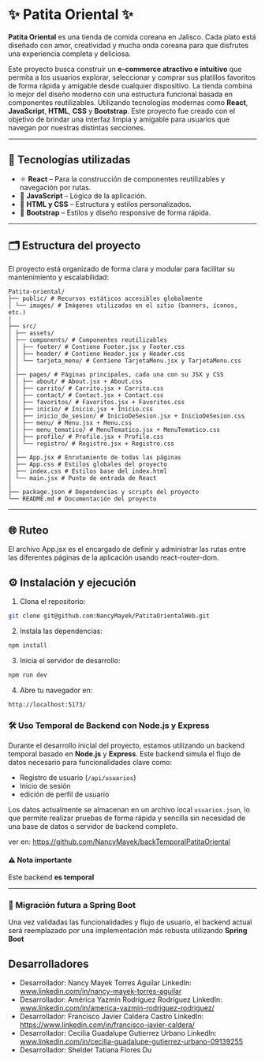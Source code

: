 # ✨ Patita Oriental ✨

**Patita Oriental** es una tienda de comida coreana en Jalisco. Cada plato está diseñado con amor, creatividad y mucha onda coreana para que disfrutes una experiencia completa y deliciosa.

Este proyecto busca construir un **e-commerce atractivo e intuitivo** que permita a los usuarios explorar, seleccionar y comprar sus platillos favoritos de forma rápida y amigable desde cualquier dispositivo. La tienda combina lo mejor del diseño moderno con una estructura funcional basada en componentes reutilizables. Utilizando tecnologías modernas como **React**, **JavaScript**, **HTML**, **CSS** y **Bootstrap**. Este proyecto fue creado con el objetivo de brindar una interfaz limpia y amigable para usuarios que navegan por nuestras distintas secciones.

---

## 🚀 Tecnologías utilizadas

- ⚛️ **React** – Para la construcción de componentes reutilizables y navegación por rutas.
- 🧠 **JavaScript** – Lógica de la aplicación.
- 🎨 **HTML y CSS** – Estructura y estilos personalizados.
- 💠 **Bootstrap** – Estilos y diseño responsive de forma rápida.

---

## 🗂️ Estructura del proyecto

El proyecto está organizado de forma clara y modular para facilitar su mantenimiento y escalabilidad:

```plaintext
Patita-oriental/ 
├── public/ # Recursos estáticos accesibles globalmente
│ └── images/ # Imágenes utilizadas en el sitio (banners, íconos, etc.)
│
├── src/
│ ├── assets/ 
│ ├── components/ # Componentes reutilizables
│ │ ├── footer/ # Contiene Footer.jsx y Footer.css
│ │ ├── header/ # Contiene Header.jsx y Header.css
│ │ └── tarjeta_menu/ # Contiene TarjetaMenu.jsx y TarjetaMenu.css
│ │
│ ├── pages/ # Páginas principales, cada una con su JSX y CSS
│ │ ├── about/ # About.jsx + About.css
│ │ ├── carrito/ # Carrito.jsx + Carrito.css
│ │ ├── contact/ # Contact.jsx + Contact.css
│ │ ├── favoritos/ # Favoritos.jsx + Favoritos.css
│ │ ├── inicio/ # Inicio.jsx + Inicio.css
│ │ ├── inicio_de_sesion/ # InicioDeSesion.jsx + InicioDeSesion.css
│ │ ├── menu/ # Menu.jsx + Menu.css
│ │ ├── menu_tematico/ # MenuTematico.jsx + MenuTematico.css
│ │ ├── profile/ # Profile.jsx + Profile.css
│ │ └── registro/ # Registro.jsx + Registro.css
│ │
│ ├── App.jsx # Enrutamiento de todas las páginas
│ ├── App.css # Estilos globales del proyecto
│ ├── index.css # Estilos base del index.html
│ └── main.jsx # Punto de entrada de React
│
├── package.json # Dependencias y scripts del proyecto
└── README.md # Documentación del proyecto
```
---

## 🌐 Ruteo
El archivo App.jsx es el encargado de definir y administrar las rutas entre las diferentes páginas de la aplicación usando react-router-dom.

## ⚙️ Instalación y ejecución

1. Clona el repositorio:
```bash
git clone git@github.com:NancyMayek/PatitaOrientalWeb.git
```

2. Instala las dependencias:
```bash
npm install
```
3. Inicia el servidor de desarrollo:
```bash
npm run dev 
```

4. Abre tu navegador en:
```bash
http://localhost:5173/
```
### 🛠 Uso Temporal de Backend con Node.js y Express

Durante el desarrollo inicial del proyecto, estamos utilizando un backend temporal basado en **Node.js** y **Express**. Este backend simula el flujo de datos necesario para funcionalidades clave como:

- Registro de usuario (`/api/usuarios`)
- Inicio de sesión 
- edición de perfil de usuario

Los datos actualmente se almacenan en un archivo local `usuarios.json`, lo que permite realizar pruebas de forma rápida y sencilla sin necesidad de una base de datos o servidor de backend completo.

ver en: https://github.com/NancyMayek/backTemporalPatitaOriental

#### ⚠️ Nota importante
Este backend **es temporal**

---

### 🔄 Migración futura a Spring Boot

Una vez validadas las funcionalidades y flujo de usuario, el backend actual será reemplazado por una implementación más robusta utilizando **Spring Boot**

## Desarrolladores
-	Desarrollador: Nancy Mayek Torres Aguilar
LinkedIn: www.linkedin.com/in/nancy-mayek-torres-aguilar
-	Desarrollador: América Yazmín Rodríguez Rodríguez
LinkedIn: www.linkedin.com/in/america-yazmin-rodriguez-rodriguez/
-	Desarrollador: Francisco Javier Caldera Castro
LinkedIn: https://www.linkedin.com/in/francisco-javier-caldera/
-	Desarrollador: Cecilia Guadalupe Gutierrez Urbano
LinkedIn: www.linkedin.com/in/cecilia-guadalupe-gutierrez-urbano-09139255
-	Desarrollador: Shelder Tatiana Flores Du

